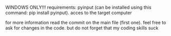 WINDOWS ONLY!!!
requirements:
pyinput (can be installed using this command: pip install pyinput).
acces to the target computer

for more information read the commit on the main file (first one).
feel free to ask for changes in the code. but do not forget that my coding skills suck
